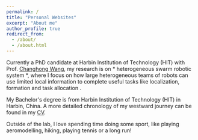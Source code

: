```yaml
---
permalink: /
title: "Personal Websites"
excerpt: "About me"
author_profile: true
redirect_from: 
  - /about/
  - /about.html
---
```


Currently a PhD candidate at Harbin Institution of Technology (HIT) with Prof. [Changhong Wang](http://homepage.hit.edu.cn/wangch), my research is on * heterogeneous swarm robotic system *, where I focus on how large heterogeneous teams of robots can use limited local information to complete useful tasks like localization, formation and task allocation . 

My Bachelor's degree is from Harbin Institution of Technology (HIT) in Harbin, China. A more detailed chronology of my westward journey can be found in my [CV](files/CV_BoLiu.pdf).

Outside of the lab, I love spending time doing some sport, like playing aeromodelling, hiking, playing tennis or a long run!
